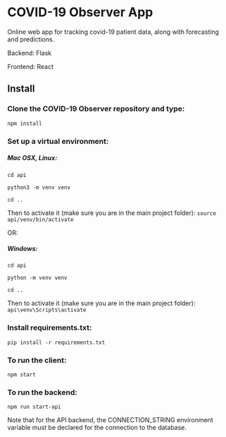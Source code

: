 # COVID-19 Observer App
Online web app for tracking covid-19 patient data, along with forecasting and predictions.

Backend: Flask

Frontend: React

## Install

### Clone the COVID-19 Observer repository and type:
```npm install```

### Set up a virtual environment:

##### Mac OSX, Linux:
```cd api```

```python3 -m venv venv```

```cd ..```

Then to activate it (make sure you are in the main project folder):
```source api/venv/bin/activate```

OR:

##### Windows:
```cd api```

```python -m venv venv```


```cd ..```

Then to activate it (make sure you are in the main project folder):
```api\venv\Scripts\activate```

### Install requirements.txt:
```pip install -r requirements.txt```


### To run the client:
```npm start```

### To run the backend:
```npm run start-api```

Note that for the API backend, the CONNECTION_STRING environment variable must be declared for the connection to the database.
